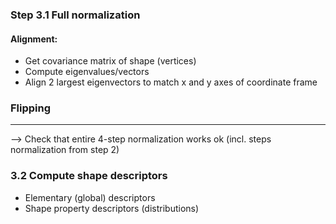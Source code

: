 ### Step 3.1 Full normalization
#### Alignment:
- Get covariance matrix of shape (vertices)
- Compute eigenvalues/vectors 
- Align 2 largest eigenvectors to match x and y axes of coordinate frame
### Flipping
----
--> Check that entire 4-step normalization works ok (incl. steps normalization from step 2)
### 3.2 Compute shape descriptors
- Elementary (global) descriptors
- Shape property descriptors (distributions) 


